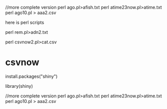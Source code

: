 
//more complete version
perl ago.pl>afish.txt
perl atime23now.pl>atime.txt
perl ago10.pl > aaa2.csv




here is perl scripts

perl rem.pl>adn2.txt

perl  csvnow2.pl>cat.csv




# csvnow

install.packages("shiny")

library(shiny)

//more complete version
perl ago.pl>afish.txt
perl atime23now.pl>atime.txt
perl ago10.pl > aaa2.csv
